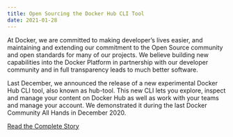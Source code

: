 ```yaml
---
title: Open Sourcing the Docker Hub CLI Tool
date: 2021-01-28
---
```


At Docker, we are committed to making developer’s lives easier, and maintaining and extending our commitment to the Open Source community and open standards for many of our projects. We believe building new capabilities into the Docker Platform in partnership with our developer community and in full transparency leads to much better software.

Last December, we announced the release of a new experimental Docker Hub CLI tool, also known as hub-tool. This new CLI lets you explore, inspect and manage your content on Docker Hub as well as work with your teams and manage your account. We demonstrated it during the last Docker Community All Hands in December 2020.

[Read the Complete Story](https://www.docker.com/blog/open-sourcing-the-docker-hub-cli-tool/)
